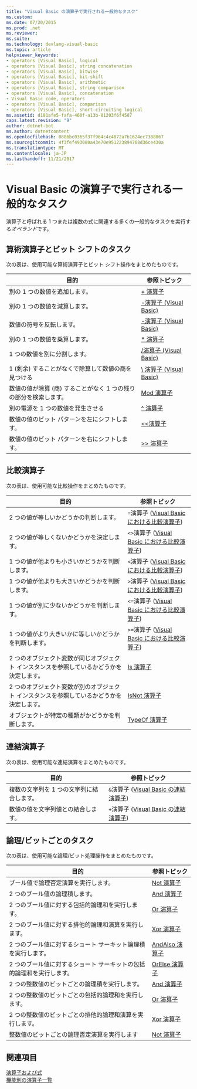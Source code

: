 ```yaml
---
title: "Visual Basic の演算子で実行される一般的なタスク"
ms.custom: 
ms.date: 07/20/2015
ms.prod: .net
ms.reviewer: 
ms.suite: 
ms.technology: devlang-visual-basic
ms.topic: article
helpviewer_keywords:
- operators [Visual Basic], logical
- operators [Visual Basic], string concatenation
- operators [Visual Basic], bitwise
- operators [Visual Basic], bit-shift
- operators [Visual Basic], arithmetic
- operators [Visual Basic], string comparison
- operators [Visual Basic], concatenation
- Visual Basic code, operators
- operators [Visual Basic], comparison
- operators [Visual Basic], short-circuiting logical
ms.assetid: d181afe5-fafa-460f-a13b-81203f6f4587
caps.latest.revision: "9"
author: dotnet-bot
ms.author: dotnetcontent
ms.openlocfilehash: 0886bc0365f37f964c4c4872a7b1624ec7388067
ms.sourcegitcommit: 4f3fef493080a43e70e951223894768d36ce430a
ms.translationtype: MT
ms.contentlocale: ja-JP
ms.lasthandoff: 11/21/2017
---
```

# <a name="common-tasks-performed-with-visual-basic-operators"></a>Visual Basic の演算子で実行される一般的なタスク
演算子と呼ばれる 1 つまたは複数の式に関連する多くの一般的なタスクを実行する*オペランド*です。  
  
## <a name="arithmetic-and-bit-shift-tasks"></a>算術演算子とビット シフトのタスク  
 次の表は、使用可能な算術演算子とビット シフト操作をまとめたものです。  
  
|目的|参照トピック|  
|---|---|  
|別の 1 つの数値を追加します。|[+ 演算子](../../../../visual-basic/language-reference/operators/addition-operator.md)|  
|別の 1 つの数値を減算します。|[-演算子 (Visual Basic)](../../../../visual-basic/language-reference/operators/subtraction-operator.md)|  
|数値の符号を反転します。|[-演算子 (Visual Basic)](../../../../visual-basic/language-reference/operators/subtraction-operator.md)|  
|別の 1 つの数値を乗算します。|[* 演算子](../../../../visual-basic/language-reference/operators/multiplication-operator.md)|  
|1 つの数値を別に分割します。|[/演算子 (Visual Basic)](../../../../visual-basic/language-reference/operators/floating-point-division-operator.md)|  
|1 (剰余) することがなくで除算して数値の商を見つける|[\ 演算子 (Visual Basic)](../../../../visual-basic/language-reference/operators/integer-division-operator.md)|  
|数値の値が除算 (商) することがなく 1 つの残りの部分を検索します。|[Mod 演算子](../../../../visual-basic/language-reference/operators/mod-operator.md)|  
|別の電源を 1 つの数値を発生させる|[^ 演算子](../../../../visual-basic/language-reference/operators/exponentiation-operator.md)|  
|数値の値のビット パターンを左にシフトします。|[<\<演算子](../../../../visual-basic/language-reference/operators/left-shift-operator.md)|  
|数値の値のビット パターンを右にシフトします。|[>> 演算子](../../../../visual-basic/language-reference/operators/right-shift-operator.md)|  
  
## <a name="comparison-tasks"></a>比較演算子  
 次の表は、使用可能な比較操作をまとめたものです。  
  
|目的|参照トピック|  
|---|---|  
|2 つの値が等しいかどうかの判断します。|`=`演算子 ([Visual Basic における比較演算子](../../../../visual-basic/programming-guide/language-features/operators-and-expressions/comparison-operators.md))|  
|2 つの値が等しくないかどうかを決定します。|`<>`演算子 ([Visual Basic における比較演算子](../../../../visual-basic/programming-guide/language-features/operators-and-expressions/comparison-operators.md))|  
|1 つの値が他よりも小さいかどうかを判断します。|`<`演算子 ([Visual Basic における比較演算子](../../../../visual-basic/programming-guide/language-features/operators-and-expressions/comparison-operators.md))|  
|1 つの値が他よりも大きいかどうかを判断します。|`>`演算子 ([Visual Basic における比較演算子](../../../../visual-basic/programming-guide/language-features/operators-and-expressions/comparison-operators.md))|  
|1 つの値が別に少ないかどうかを判断します。|`<=`演算子 ([Visual Basic における比較演算子](../../../../visual-basic/programming-guide/language-features/operators-and-expressions/comparison-operators.md))|  
|1 つの値がより大きいかに等しいかどうかを判断します。|`>=`演算子 ([Visual Basic における比較演算子](../../../../visual-basic/programming-guide/language-features/operators-and-expressions/comparison-operators.md))|  
|2 つのオブジェクト変数が同じオブジェクト インスタンスを参照しているかどうかを決定します。|[Is 演算子](../../../../visual-basic/language-reference/operators/is-operator.md)|  
|2 つのオブジェクト変数が別のオブジェクト インスタンスを参照しているかどうかを決定します。|[IsNot 演算子](../../../../visual-basic/language-reference/operators/isnot-operator.md)|  
|オブジェクトが特定の種類がかどうかを判断します。|[TypeOf 演算子](../../../../visual-basic/language-reference/operators/typeof-operator.md)|  
  
## <a name="concatenation-tasks"></a>連結演算子  
 次の表は、使用可能な連結演算をまとめたものです。  
  
|目的|参照トピック|  
|---|---|  
|複数の文字列を 1 つの文字列に結合します。|`&`演算子 ([Visual Basic の連結演算子](../../../../visual-basic/programming-guide/language-features/operators-and-expressions/concatenation-operators.md))|  
|数値の値を文字列値との結合します。|`+`演算子 ([Visual Basic の連結演算子](../../../../visual-basic/programming-guide/language-features/operators-and-expressions/concatenation-operators.md))|  
  
## <a name="logical-and-bitwise-tasks"></a>論理/ビットごとのタスク  
 次の表は、使用可能な論理/ビット処理操作をまとめたものです。  
  
|目的|参照トピック|  
|---|---|  
|ブール値で論理否定演算を実行します。|[Not 演算子](../../../../visual-basic/language-reference/operators/not-operator.md)|  
|2 つのブール値の論理積します。|[And 演算子](../../../../visual-basic/language-reference/operators/and-operator.md)|  
|2 つのブール値に対する包括的論理和を実行します。|[Or 演算子](../../../../visual-basic/language-reference/operators/or-operator.md)|  
|2 つのブール値に対する排他的論理和演算を実行します。|[Xor 演算子](../../../../visual-basic/language-reference/operators/xor-operator.md)|  
|2 つのブール値に対するショート サーキット論理積を実行します。|[AndAlso 演算子](../../../../visual-basic/language-reference/operators/andalso-operator.md)|  
|2 つのブール値に対するショート サーキットの包括的論理和を実行します。|[OrElse 演算子](../../../../visual-basic/language-reference/operators/orelse-operator.md)|  
|2 つの整数値のビットごとの論理積を実行します。|[And 演算子](../../../../visual-basic/language-reference/operators/and-operator.md)|  
|2 つの整数値のビットごとの包括的論理和を実行します。|[Or 演算子](../../../../visual-basic/language-reference/operators/or-operator.md)|  
|2 つの整数値のビットごとの排他的論理和演算を実行します。|[Xor 演算子](../../../../visual-basic/language-reference/operators/xor-operator.md)|  
|整数値のビットごとの論理否定演算を実行します|[Not 演算子](../../../../visual-basic/language-reference/operators/not-operator.md)|  
  
## <a name="see-also"></a>関連項目  
 [演算子および式](../../../../visual-basic/programming-guide/language-features/operators-and-expressions/index.md)  
 [機能別の演算子一覧](../../../../visual-basic/language-reference/operators/operators-listed-by-functionality.md)
